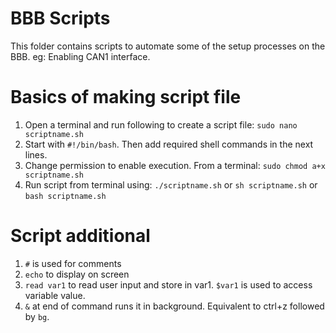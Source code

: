 # BBB Scripts
This folder contains scripts to automate some of the setup processes on the BBB.
eg: Enabling CAN1 interface.

# Basics of making script file
1. Open a terminal and run following to create a script file:
    `sudo nano scriptname.sh`
2. Start with `#!/bin/bash`. Then add required shell commands in the next lines. 
2. Change permission to enable execution. From a terminal:
    `sudo chmod a+x scriptname.sh`
3. Run script from terminal using: 
    `./scriptname.sh` or `sh scriptname.sh` or `bash scriptname.sh`

# Script additional
1. `#` is used for comments
2. `echo` to display on screen
3. `read var1` to read user input and store in var1. `$var1` is used to access variable value.
4. `&` at end of command runs it in background. Equivalent to ctrl+z followed by `bg`.
